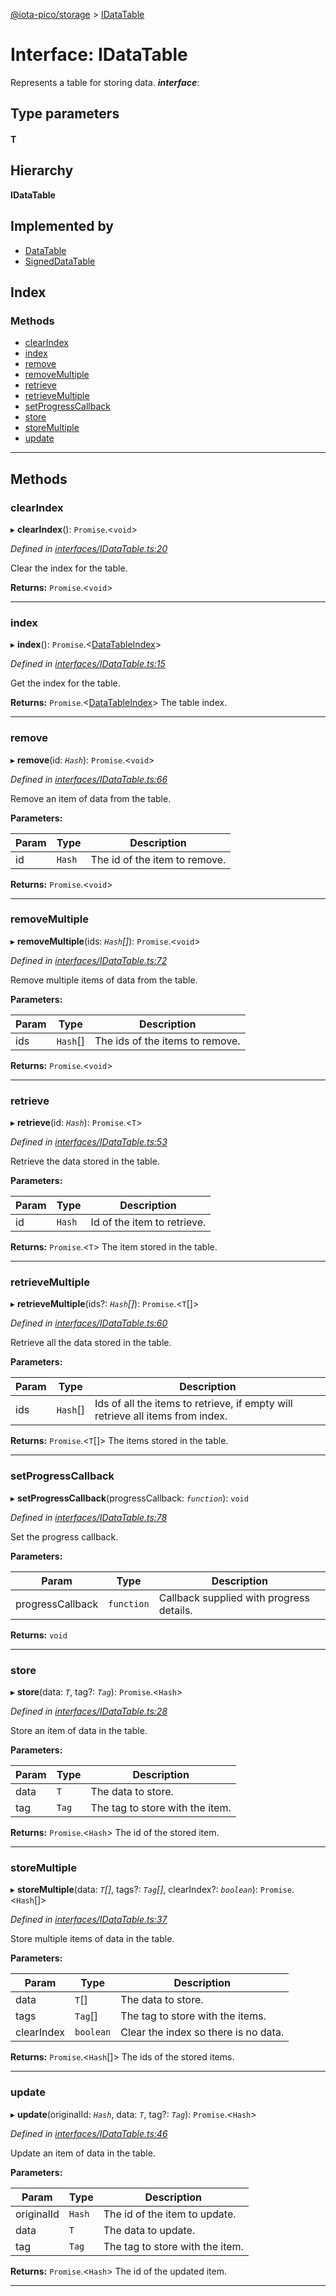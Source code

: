 [@iota-pico/storage](../README.md) > [IDataTable](../interfaces/idatatable.md)

# Interface: IDataTable

Represents a table for storing data.
*__interface__*: 

## Type parameters
#### T 
## Hierarchy

**IDataTable**

## Implemented by

* [DataTable](../classes/datatable.md)
* [SignedDataTable](../classes/signeddatatable.md)

## Index

### Methods

* [clearIndex](idatatable.md#clearindex)
* [index](idatatable.md#index)
* [remove](idatatable.md#remove)
* [removeMultiple](idatatable.md#removemultiple)
* [retrieve](idatatable.md#retrieve)
* [retrieveMultiple](idatatable.md#retrievemultiple)
* [setProgressCallback](idatatable.md#setprogresscallback)
* [store](idatatable.md#store)
* [storeMultiple](idatatable.md#storemultiple)
* [update](idatatable.md#update)

---

## Methods

<a id="clearindex"></a>

###  clearIndex

▸ **clearIndex**(): `Promise`.<`void`>

*Defined in [interfaces/IDataTable.ts:20](https://github.com/iota-pico/storage/blob/761de37/src/interfaces/IDataTable.ts#L20)*

Clear the index for the table.

**Returns:** `Promise`.<`void`>

___

<a id="index"></a>

###  index

▸ **index**(): `Promise`.<[DataTableIndex](../#datatableindex)>

*Defined in [interfaces/IDataTable.ts:15](https://github.com/iota-pico/storage/blob/761de37/src/interfaces/IDataTable.ts#L15)*

Get the index for the table.

**Returns:** `Promise`.<[DataTableIndex](../#datatableindex)>
The table index.

___

<a id="remove"></a>

###  remove

▸ **remove**(id: *`Hash`*): `Promise`.<`void`>

*Defined in [interfaces/IDataTable.ts:66](https://github.com/iota-pico/storage/blob/761de37/src/interfaces/IDataTable.ts#L66)*

Remove an item of data from the table.

**Parameters:**

| Param | Type | Description |
| ------ | ------ | ------ |
| id | `Hash`   |  The id of the item to remove. |

**Returns:** `Promise`.<`void`>

___

<a id="removemultiple"></a>

###  removeMultiple

▸ **removeMultiple**(ids: *`Hash`[]*): `Promise`.<`void`>

*Defined in [interfaces/IDataTable.ts:72](https://github.com/iota-pico/storage/blob/761de37/src/interfaces/IDataTable.ts#L72)*

Remove multiple items of data from the table.

**Parameters:**

| Param | Type | Description |
| ------ | ------ | ------ |
| ids | `Hash`[]   |  The ids of the items to remove. |

**Returns:** `Promise`.<`void`>

___

<a id="retrieve"></a>

###  retrieve

▸ **retrieve**(id: *`Hash`*): `Promise`.<`T`>

*Defined in [interfaces/IDataTable.ts:53](https://github.com/iota-pico/storage/blob/761de37/src/interfaces/IDataTable.ts#L53)*

Retrieve the data stored in the table.

**Parameters:**

| Param | Type | Description |
| ------ | ------ | ------ |
| id | `Hash`   |  Id of the item to retrieve. |

**Returns:** `Promise`.<`T`>
The item stored in the table.

___

<a id="retrievemultiple"></a>

###  retrieveMultiple

▸ **retrieveMultiple**(ids?: *`Hash`[]*): `Promise`.<`T`[]>

*Defined in [interfaces/IDataTable.ts:60](https://github.com/iota-pico/storage/blob/761de37/src/interfaces/IDataTable.ts#L60)*

Retrieve all the data stored in the table.

**Parameters:**

| Param | Type | Description |
| ------ | ------ | ------ |
| ids | `Hash`[]   |  Ids of all the items to retrieve, if empty will retrieve all items from index. |

**Returns:** `Promise`.<`T`[]>
The items stored in the table.

___

<a id="setprogresscallback"></a>

###  setProgressCallback

▸ **setProgressCallback**(progressCallback: *`function`*): `void`

*Defined in [interfaces/IDataTable.ts:78](https://github.com/iota-pico/storage/blob/761de37/src/interfaces/IDataTable.ts#L78)*

Set the progress callback.

**Parameters:**

| Param | Type | Description |
| ------ | ------ | ------ |
| progressCallback | `function`   |  Callback supplied with progress details. |

**Returns:** `void`

___

<a id="store"></a>

###  store

▸ **store**(data: *`T`*, tag?: *`Tag`*): `Promise`.<`Hash`>

*Defined in [interfaces/IDataTable.ts:28](https://github.com/iota-pico/storage/blob/761de37/src/interfaces/IDataTable.ts#L28)*

Store an item of data in the table.

**Parameters:**

| Param | Type | Description |
| ------ | ------ | ------ |
| data | `T`   |  The data to store. |
| tag | `Tag`   |  The tag to store with the item. |

**Returns:** `Promise`.<`Hash`>
The id of the stored item.

___

<a id="storemultiple"></a>

###  storeMultiple

▸ **storeMultiple**(data: *`T`[]*, tags?: *`Tag`[]*, clearIndex?: *`boolean`*): `Promise`.<`Hash`[]>

*Defined in [interfaces/IDataTable.ts:37](https://github.com/iota-pico/storage/blob/761de37/src/interfaces/IDataTable.ts#L37)*

Store multiple items of data in the table.

**Parameters:**

| Param | Type | Description |
| ------ | ------ | ------ |
| data | `T`[]   |  The data to store. |
| tags | `Tag`[]   |  The tag to store with the items. |
| clearIndex | `boolean`   |  Clear the index so there is no data. |

**Returns:** `Promise`.<`Hash`[]>
The ids of the stored items.

___

<a id="update"></a>

###  update

▸ **update**(originalId: *`Hash`*, data: *`T`*, tag?: *`Tag`*): `Promise`.<`Hash`>

*Defined in [interfaces/IDataTable.ts:46](https://github.com/iota-pico/storage/blob/761de37/src/interfaces/IDataTable.ts#L46)*

Update an item of data in the table.

**Parameters:**

| Param | Type | Description |
| ------ | ------ | ------ |
| originalId | `Hash`   |  The id of the item to update. |
| data | `T`   |  The data to update. |
| tag | `Tag`   |  The tag to store with the item. |

**Returns:** `Promise`.<`Hash`>
The id of the updated item.

___

